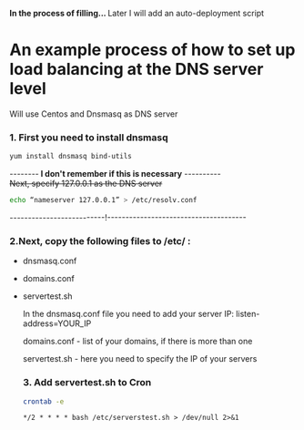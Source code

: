 <b> In the process of filling... </b>
Later I will add an auto-deployment script

# An example process of how to set up load balancing at the DNS server level

Will use Centos and Dnsmasq as DNS server

### 1. First you need to install dnsmasq

```bash
yum install dnsmasq bind-utils
```


--------<b> I don't remember if this is necessary</b> ----------<br>
~~Next, specify 127.0.0.1 as the DNS server~~
   ```bash
   echo “nameserver 127.0.0.1” > /etc/resolv.conf
 ```
--------------------------!--------------------------------------

### 2.Next, copy the following files to /etc/ : 
- dnsmasq.conf
- domains.conf
- servertest.sh

  In the dnsmasq.conf file you need to add your server IP:
  listen-address=YOUR_IP

  domains.conf - list of your domains, if there is more than one

  servertest.sh - here you need to specify the IP of your servers

  ### 3. Add servertest.sh to Cron

  ```bash
  crontab -e
  ```

  ```
  */2 * * * * bash /etc/serverstest.sh > /dev/null 2>&1
  ```
